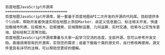     百度地图JavaScript开源库
    ============================
    百度地图JavaScript开源库，是一套基于百度地图API二次开发的开源的代码库。目前提供多个lib库，帮助开发者快速实现在地图上添加Marker、自定义信息窗口、标注相关开发、快速加载城市列表、拉框放大、拉框搜索、区域限制设置、几何运算、实时交通、检索与公交驾车查询、鼠标绘制工具等功能。
    百度地图JavaScript开源库秉着与大家一起学习交流的态度，全部开源。您可以参考开发文档，直接调用现有的开源库，实现您的需求；或者下载每个类的源文件，自行修改再使用。源文件里具有详尽的注释，可以帮助您更好的理解。
